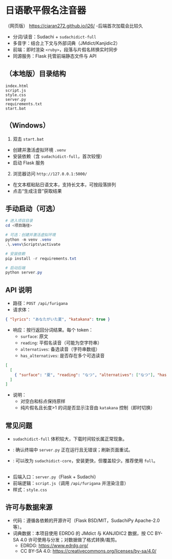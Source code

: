 # 日语歌平假名注音器

（网页版） https://ciaran272.github.io/j26/
-后端首次加载会比较久

- 分词/读音：Sudachi + `sudachidict-full`
- 多音字：结合上下文与外部词典（JMdict/Kanjidic2）
- 前端：即时渲染 `<ruby>`，段落与片假名转换实时同步
- 同源服务：Flask 托管前端静态文件与 API

## （本地版）目录结构

```
index.html
script.js
style.css
server.py
requirements.txt
start.bat
```

## （Windows）

1) 双击 `start.bat`
- 创建并激活虚拟环境 `.venv`
- 安装依赖（含 `sudachidict-full`，首次较慢）
- 启动 Flask 服务

2) 浏览器访问 `http://127.0.0.1:5000/`
- 在文本框粘贴日语文本，支持长文本，可按段落排列
- 点击“生成注音”获取结果

## 手动启动（可选）

```powershell
# 进入项目目录
cd <项目路径>

# 可选：创建并激活虚拟环境
python -m venv .venv
.\.venv\Scripts\activate

# 安装依赖
pip install -r requirements.txt

# 启动后端
python server.py
```

## API 说明

- 路径：`POST /api/furigana`
- 请求体：
```json
{ "lyrics": "あなたがいた夏", "katakana": true }
```
- 响应：按行返回分词结果。每个 token：
  - `surface`: 原文
  - `reading`: 平假名读音（可能为空字符串）
  - `alternatives`: 备选读音（字符串数组）
  - `has_alternatives`: 是否存在多个可选读音

```json
[
  [
    { "surface": "夏", "reading": "なつ", "alternatives": ["なつ"], "has_alternatives": false }
  ]
]
```
- 说明：
  - 对空白和标点保持原样
  - 纯片假名且长度>1 的词是否显示注音由 `katakana` 控制（即时切换）


## 常见问题

- `sudachidict-full` 体积较大，下载时间较长属正常现象。

- : 确认终端中 `server.py` 正在运行且无错误；刷新页面重试。

- : 可以改为 `sudachidict-core`，安装更快，但覆盖较少。推荐使用 `full`。

## 

- 后端入口：`server.py`（Flask + Sudachi）
- 前端逻辑：`script.js`（调用 `/api/furigana` 并渲染注音）
- 样式：`style.css`

## 许可与数据来源

- 代码：遵循各依赖的开源许可（Flask BSD/MIT，SudachiPy Apache-2.0 等）。
- 词典数据：本项目使用 EDRDG 的 JMdict 与 KANJIDIC2 数据，按 CC BY-SA 4.0 许可使用与分发；对数据做了格式转换/裁剪。
  - EDRDG: https://www.edrdg.org/
  - CC BY-SA 4.0: https://creativecommons.org/licenses/by-sa/4.0/
